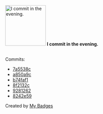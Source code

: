 <img src="https://my-badges.github.io/my-badges/evening-commits.png" alt="I commit in the evening." title="I commit in the evening." width="128">
<strong>I commit in the evening.</strong>
<br><br>

Commits:

- <a href="https://github.com/andypiper/theindiebeat-gnome-ext/commit/7a5538cb9331d216f6bf73000974eafdb25e005d">7a5538c</a>
- <a href="https://github.com/andypiper/theindiebeat-gnome-ext/commit/a850a9c81ea3f238b48206c46937541565a6a14e">a850a9c</a>
- <a href="https://github.com/andypiper/blog/commit/b74faf13ed53cf08b5cccdfb55c8e26b77f48992">b74faf1</a>
- <a href="https://github.com/andypiper/blog/commit/8f2132c134807cc5b7ccd8aa889871197aeaf7e4">8f2132c</a>
- <a href="https://github.com/andypiper/andypiper.github.io/commit/92812628c91c0158d4f86d42eb93b625b8d951d7">9281262</a>
- <a href="https://github.com/andypiper/andypiper.github.io/commit/8242e5961b776eaff1024362d6b16075082fb4ba">8242e59</a>


Created by <a href="https://github.com/my-badges/my-badges">My Badges</a>